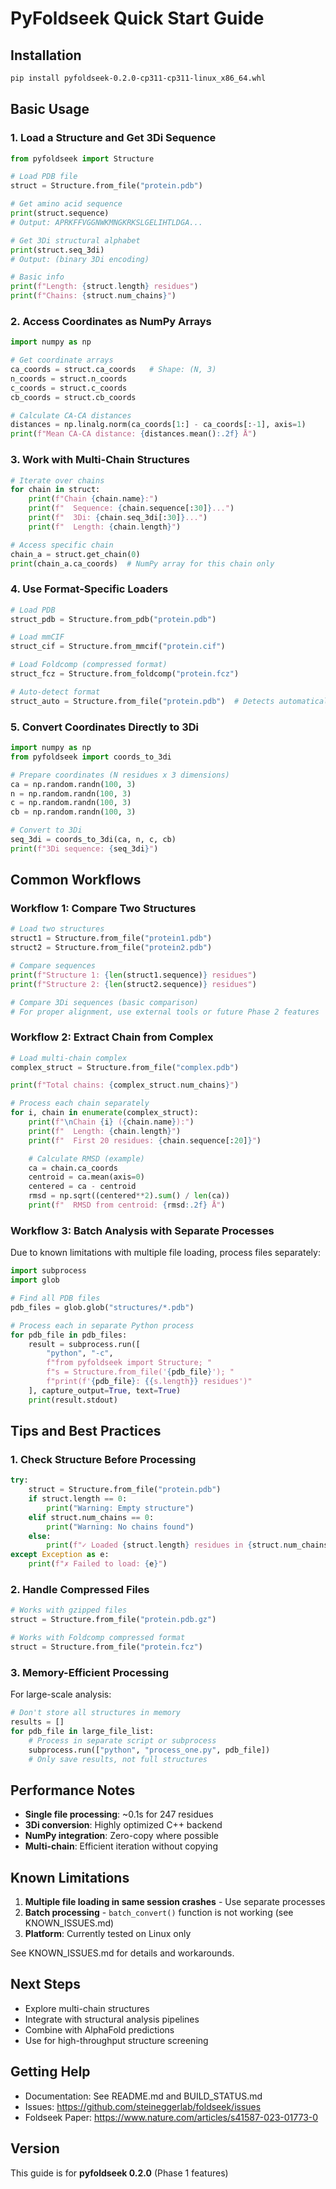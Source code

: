 # PyFoldseek Quick Start Guide

## Installation

```bash
pip install pyfoldseek-0.2.0-cp311-cp311-linux_x86_64.whl
```

## Basic Usage

### 1. Load a Structure and Get 3Di Sequence

```python
from pyfoldseek import Structure

# Load PDB file
struct = Structure.from_file("protein.pdb")

# Get amino acid sequence
print(struct.sequence)
# Output: APRKFFVGGNWKMNGKRKSLGELIHTLDGA...

# Get 3Di structural alphabet
print(struct.seq_3di)
# Output: (binary 3Di encoding)

# Basic info
print(f"Length: {struct.length} residues")
print(f"Chains: {struct.num_chains}")
```

### 2. Access Coordinates as NumPy Arrays

```python
import numpy as np

# Get coordinate arrays
ca_coords = struct.ca_coords   # Shape: (N, 3)
n_coords = struct.n_coords
c_coords = struct.c_coords
cb_coords = struct.cb_coords

# Calculate CA-CA distances
distances = np.linalg.norm(ca_coords[1:] - ca_coords[:-1], axis=1)
print(f"Mean CA-CA distance: {distances.mean():.2f} Å")
```

### 3. Work with Multi-Chain Structures

```python
# Iterate over chains
for chain in struct:
    print(f"Chain {chain.name}:")
    print(f"  Sequence: {chain.sequence[:30]}...")
    print(f"  3Di: {chain.seq_3di[:30]}...")
    print(f"  Length: {chain.length}")

# Access specific chain
chain_a = struct.get_chain(0)
print(chain_a.ca_coords)  # NumPy array for this chain only
```

### 4. Use Format-Specific Loaders

```python
# Load PDB
struct_pdb = Structure.from_pdb("protein.pdb")

# Load mmCIF
struct_cif = Structure.from_mmcif("protein.cif")

# Load Foldcomp (compressed format)
struct_fcz = Structure.from_foldcomp("protein.fcz")

# Auto-detect format
struct_auto = Structure.from_file("protein.pdb")  # Detects automatically
```

### 5. Convert Coordinates Directly to 3Di

```python
import numpy as np
from pyfoldseek import coords_to_3di

# Prepare coordinates (N residues x 3 dimensions)
ca = np.random.randn(100, 3)
n = np.random.randn(100, 3)
c = np.random.randn(100, 3)
cb = np.random.randn(100, 3)

# Convert to 3Di
seq_3di = coords_to_3di(ca, n, c, cb)
print(f"3Di sequence: {seq_3di}")
```

## Common Workflows

### Workflow 1: Compare Two Structures

```python
# Load two structures
struct1 = Structure.from_file("protein1.pdb")
struct2 = Structure.from_file("protein2.pdb")

# Compare sequences
print(f"Structure 1: {len(struct1.sequence)} residues")
print(f"Structure 2: {len(struct2.sequence)} residues")

# Compare 3Di sequences (basic comparison)
# For proper alignment, use external tools or future Phase 2 features
```

### Workflow 2: Extract Chain from Complex

```python
# Load multi-chain complex
complex_struct = Structure.from_file("complex.pdb")

print(f"Total chains: {complex_struct.num_chains}")

# Process each chain separately
for i, chain in enumerate(complex_struct):
    print(f"\nChain {i} ({chain.name}):")
    print(f"  Length: {chain.length}")
    print(f"  First 20 residues: {chain.sequence[:20]}")

    # Calculate RMSD (example)
    ca = chain.ca_coords
    centroid = ca.mean(axis=0)
    centered = ca - centroid
    rmsd = np.sqrt((centered**2).sum() / len(ca))
    print(f"  RMSD from centroid: {rmsd:.2f} Å")
```

### Workflow 3: Batch Analysis with Separate Processes

Due to known limitations with multiple file loading, process files separately:

```python
import subprocess
import glob

# Find all PDB files
pdb_files = glob.glob("structures/*.pdb")

# Process each in separate Python process
for pdb_file in pdb_files:
    result = subprocess.run([
        "python", "-c",
        f"from pyfoldseek import Structure; "
        f"s = Structure.from_file('{pdb_file}'); "
        f"print(f'{pdb_file}: {{s.length}} residues')"
    ], capture_output=True, text=True)
    print(result.stdout)
```

## Tips and Best Practices

### 1. Check Structure Before Processing

```python
try:
    struct = Structure.from_file("protein.pdb")
    if struct.length == 0:
        print("Warning: Empty structure")
    elif struct.num_chains == 0:
        print("Warning: No chains found")
    else:
        print(f"✓ Loaded {struct.length} residues in {struct.num_chains} chain(s)")
except Exception as e:
    print(f"✗ Failed to load: {e}")
```

### 2. Handle Compressed Files

```python
# Works with gzipped files
struct = Structure.from_file("protein.pdb.gz")

# Works with Foldcomp compressed format
struct = Structure.from_file("protein.fcz")
```

### 3. Memory-Efficient Processing

For large-scale analysis:

```python
# Don't store all structures in memory
results = []
for pdb_file in large_file_list:
    # Process in separate script or subprocess
    subprocess.run(["python", "process_one.py", pdb_file])
    # Only save results, not full structures
```

## Performance Notes

- **Single file processing**: ~0.1s for 247 residues
- **3Di conversion**: Highly optimized C++ backend
- **NumPy integration**: Zero-copy where possible
- **Multi-chain**: Efficient iteration without copying

## Known Limitations

1. **Multiple file loading in same session crashes** - Use separate processes
2. **Batch processing** - `batch_convert()` function is not working (see KNOWN_ISSUES.md)
3. **Platform**: Currently tested on Linux only

See KNOWN_ISSUES.md for details and workarounds.

## Next Steps

- Explore multi-chain structures
- Integrate with structural analysis pipelines
- Combine with AlphaFold predictions
- Use for high-throughput structure screening

## Getting Help

- Documentation: See README.md and BUILD_STATUS.md
- Issues: https://github.com/steineggerlab/foldseek/issues
- Foldseek Paper: https://www.nature.com/articles/s41587-023-01773-0

## Version

This guide is for **pyfoldseek 0.2.0** (Phase 1 features)
